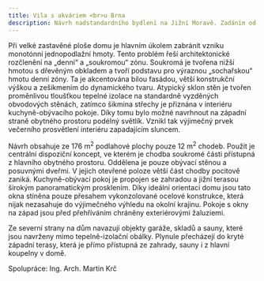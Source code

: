 ```yaml
---
title: Vila s akváriem <br>u Brna
description: Návrh nadstandardního bydlení na Jižní Moravě. Zadáním od klienta bylo vytvořit jednopodlažní bezbariérový rodinný dům s výjimečnou architekturou. Zajímavostí je zakomponování velkého slanovodního akvária a tomu přizpůsobené technologické vybavení domu. Při navrhování jsme se snažili najít rovnováhu mezi racionalitou a uměleckým záměrem – všechny atypické prvky byly navrhovány s co nejjednodušším konstrukčním řešením a průběžně analyzovány v softwarech pro energetickou optimalizaci stavby.
---
```

Při velké zastavěné ploše domu je hlavním úkolem zabránit vzniku monotónní jednopodlažní hmoty. Tento problém řeší architektonické rozčlenění na „denní“ a „soukromou“ zónu. Soukromá je tvořena nižší hmotou s dřevěným obkladem a tvoří podstavu pro výraznou „sochařskou“ hmotu denní zóny. Ta je akcentována bílou fasádou, větší konstrukční výškou a zešikmením do dynamického tvaru. Atypický sklon stěn je tvořen proměnlivou tloušťkou tepelné izolace na standardně vyzděných obvodových stěnách, zatímco šikmina střechy je přiznána v interiéru kuchyně-obývacího pokoje. Díky tomu bylo možné navrhnout na západní straně obytného prostoru podélný světlík. Vznikl tak výjimečný prvek večerního prosvětlení interiéru zapadajícím sluncem.

Návrh obsahuje ze 176 m<sup>2</sup> podlahové plochy pouze 12 m<sup>2</sup> chodeb. Použit je centrální dispoziční koncept, ve kterém je chodba soukromé části přístupná z hlavního obytného prostoru. Oddělena je pouze obývací stěnou a posuvnými dveřmi. V jejich otevřené poloze větší část chodby pocitově zaniká. Kuchyně-obývací pokoj je propojen se zahradou a jižní terasou širokým panoramatickým prosklením. Díky ideální orientaci domu jsou tato okna stíněna pouze přesahem vykonzolované ocelové konstrukce, která nijak nezasahuje do výjimečného výhledu na okolní krajinu. Pokoje s okny na západ jsou před přehříváním chráněny exteriérovými žaluziemi.

Ze severní strany na dům navazují objekty garáže, skladů a sauny, které jsou navrženy mimo tepelně-izolační obálky. Plynule přecházejí do kryté západní terasy, která je přímo přístupná ze zahrady, sauny i z hlavní koupelny v domě.

Spolupráce: Ing. Arch. Martin Krč
